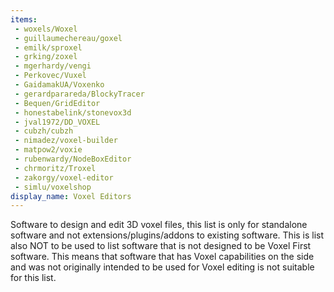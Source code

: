 ```yaml
---
items:
 - woxels/Woxel
 - guillaumechereau/goxel
 - emilk/sproxel
 - grking/zoxel
 - mgerhardy/vengi
 - Perkovec/Vuxel
 - GaidamakUA/Voxenko
 - gerardparareda/BlockyTracer
 - Bequen/GridEditor
 - honestabelink/stonevox3d
 - jval1972/DD_VOXEL
 - cubzh/cubzh
 - nimadez/voxel-builder
 - matpow2/voxie
 - rubenwardy/NodeBoxEditor
 - chrmoritz/Troxel
 - zakorgy/voxel-editor
 - simlu/voxelshop
display_name: Voxel Editors
---
```

Software to design and edit 3D voxel files, this list is only for standalone software and not extensions/plugins/addons to existing software. This is list also NOT to be used to list software that is not designed to be Voxel First software. This means that software that has Voxel capabilities on the side and was not originally intended to be used for Voxel editing is not suitable for this list.
